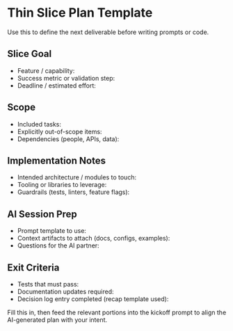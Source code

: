 # Thin Slice Plan Template

Use this to define the next deliverable before writing prompts or code.

## Slice Goal
- Feature / capability:
- Success metric or validation step:
- Deadline / estimated effort:

## Scope
- Included tasks:
- Explicitly out-of-scope items:
- Dependencies (people, APIs, data):

## Implementation Notes
- Intended architecture / modules to touch:
- Tooling or libraries to leverage:
- Guardrails (tests, linters, feature flags):

## AI Session Prep
- Prompt template to use:
- Context artifacts to attach (docs, configs, examples):
- Questions for the AI partner:

## Exit Criteria
- Tests that must pass:
- Documentation updates required:
- Decision log entry completed (recap template used):

Fill this in, then feed the relevant portions into the kickoff prompt to align the AI-generated plan with your intent.

